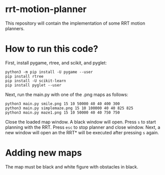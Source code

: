 # rrt-motion-planner
This repository will contain the implementation of some RRT motion planners.

# How to run this code?
First, install pygame, rtree, and scikit, and pyglet:
```
python3 -m pip install -U pygame --user
pip install rtree
pip install -U scikit-learn
pip install pyglet --user
```

Next, run the main.py with one of the .png maps as follows:
```
python3 main.py smile.png 15 10 50000 40 40 400 300
python3 main.py simplemaze.png 15 10 100000 40 40 825 825
python3 main.py maze1.png 15 10 50000 40 40 750 750
```

Close the loaded map window. A black window will open. Press `s` to start planning with the RRT. Press `esc` to stop planner and close window. Next, a new window will open an the RRT* will be executed after pressing `s` again.

# Adding new maps
The map must be black and white figure with obstacles in black.